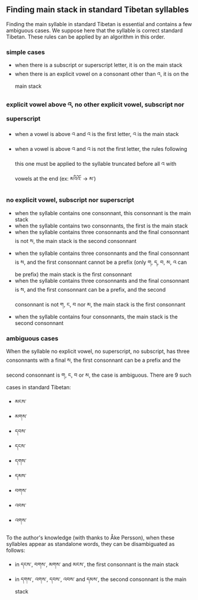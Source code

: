 ## Finding main stack in standard Tibetan syllables

Finding the main syllable in standard Tibetan is essential and contains a few ambiguous cases. We suppose here that the syllable is correct standard Tibetan. These rules can be applied by an algorithm in this order.

### simple cases

- when there is a subscript or superscript letter, it is on the main stack
- when there is an explicit vowel on a consonant other than འ, it is on the main stack

### explicit vowel above འ, no other explicit vowel, subscript nor superscript

- when a vowel is above འ and འ is the first letter, འ is the main stack
- when a vowel is above འ and འ is not the first letter, the rules following this one must be applied to the syllable truncated before all འ with vowels at the end (ex: མའིའོ་ -> མ་)

### no explicit vowel, subscript nor superscript

- when the syllable contains one consonnant, this consonnant is the main stack
- when the syllable contains two consonnants, the first is the main stack
- when the syllable contains three consonnants and the final consonnant is not ས, the main stack is the second consonnant
- when the syllable contains three consonnants and the final consonnant is ས, and the first consonnant cannot be a prefix (only ག, ད, བ, མ, འ can be prefix) the main stack is the first consonnant
- when the syllable contains three consonnants and the final consonnant is ས, and the first consonnant can be a prefix, and the second consonnant is not ག, ང, བ nor མ, the main stack is the first consonnant
- when the syllable contains four consonnants, the main stack is the second consonnant

### ambiguous cases

When the syllable no explicit vowel, no superscript, no subscript, has three consonnants with a final ས, the first consonnant can be a prefix and the second consonnant is ག, ང, བ or མ, the case is ambiguous. There are 9 such cases in standard Tibetan:

- མངས་
- མགས་
- དབས་
- དངས་
- དགས་
- དམས་
- བགས་
- འབས་
- འགས་

To the author's knowledge (with thanks to Åke Persson), when these syllables appear as standalone words, they can be disambiguated as follows:

- in དངས་, བགས་, མགས་ and མངས་, the first consonnant is the main stack
- in དགས་, འགས་, དབས་, འབས་ and དམས་, the second consonnant is the main stack
